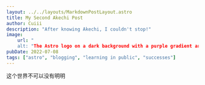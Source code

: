 ```yaml
---
layout: ../../layouts/MarkdownPostLayout.astro
title: My Second Akechi Post
author: Cuiii
description: "After knowing Akechi, I couldn't stop!"
image:
    url: "
    alt: "The Astro logo on a dark background with a purple gradient arc."
pubDate: 2022-07-08
tags: ["astro", "blogging", "learning in public", "successes"]
---
```

这个世界不可以没有明明